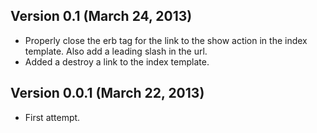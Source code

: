 ## Version 0.1 (March 24, 2013) ##

* Properly close the erb tag for the link to the show action in the index template.  Also add a leading slash in the url.
* Added a destroy a link to the index template.

## Version 0.0.1 (March 22, 2013) ##

* First attempt.
